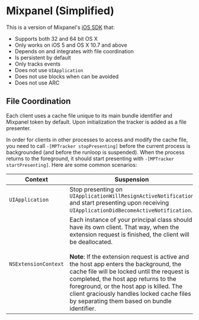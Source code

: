 # Mixpanel (Simplified)

This is a version of Mixpanel's [iOS SDK](https://github.com/mixpanel/mixpanel-iphone.git) that:

- Supports both 32 and 64 bit OS X
- Only works on iOS 5 and OS X 10.7 and above
- Depends on and integrates with file coordination
- Is persistent by default
- Only tracks events
- Does not use `UIApplication`
- Does not use blocks when can be avoided
- Does not use ARC

## File Coordination

Each client uses a cache file unique to its main bundle identifier and Mixpanel token by default. Upon initialization the tracker is added as a file presenter.

In order for clients in other processes to access and modify the cache file, you need to call `-[MPTracker stopPresenting]` before the current process is backgrounded (and before the runloop is suspended). When the process returns to the foreground, it should start presenting with `-[MPTracker startPresenting]`. Here are some common scenarios:

| Context | Suspension |
|---------|------------|
| `UIApplication` | Stop presenting on `UIApplicationWillResignActiveNotification` and start presenting upon receiving `UIApplicationDidBecomeActiveNotification`. |
| `NSExtensionContext` | Each instance of your principal class should have its own client. That way, when the extension request is finished, the client will be deallocated. <br/><br/> **Note**: If the extension request is active and the host app enters the background, the cache file will be locked until the request is completed, the host app returns to the foreground, or the host app is killed. The client graciously handles locked cache files by separating them based on bundle identifier. |
